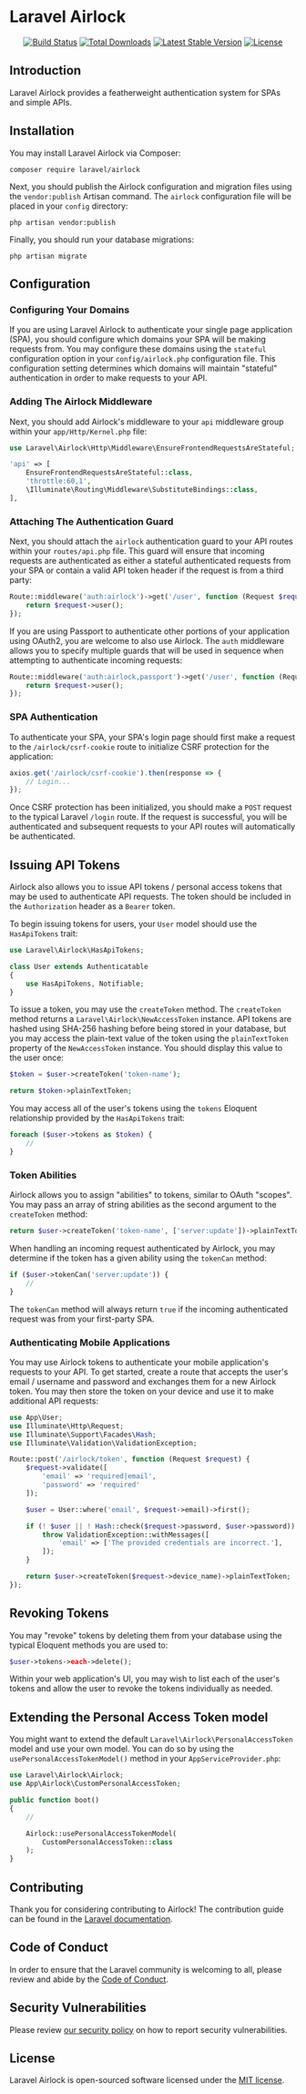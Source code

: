 # Laravel Airlock

<p align="center">
<a href="https://travis-ci.org/laravel/airlock"><img src="https://travis-ci.org/laravel/airlock.svg" alt="Build Status"></a>
<a href="https://packagist.org/packages/laravel/airlock"><img src="https://poser.pugx.org/laravel/airlock/d/total.svg" alt="Total Downloads"></a>
<a href="https://packagist.org/packages/laravel/airlock"><img src="https://poser.pugx.org/laravel/airlock/v/stable.svg" alt="Latest Stable Version"></a>
<a href="https://packagist.org/packages/laravel/airlock"><img src="https://poser.pugx.org/laravel/airlock/license.svg" alt="License"></a>
</p>

## Introduction

Laravel Airlock provides a featherweight authentication system for SPAs and simple APIs.

## Installation

You may install Laravel Airlock via Composer:

    composer require laravel/airlock

Next, you should publish the Airlock configuration and migration files using the `vendor:publish` Artisan command. The `airlock` configuration file will be placed in your `config` directory:

    php artisan vendor:publish

Finally, you should run your database migrations:

    php artisan migrate

## Configuration

### Configuring Your Domains

If you are using Laravel Airlock to authenticate your single page application (SPA), you should configure which domains your SPA will be making requests from. You may configure these domains using the `stateful` configuration option in your `config/airlock.php` configuration file. This configuration setting determines which domains will maintain "stateful" authentication in order to make requests to your API.

### Adding The Airlock Middleware

Next, you should add Airlock's middleware to your `api` middleware group within your `app/Http/Kernel.php` file:

```php
use Laravel\Airlock\Http\Middleware\EnsureFrontendRequestsAreStateful;

'api' => [
    EnsureFrontendRequestsAreStateful::class,
    'throttle:60,1',
    \Illuminate\Routing\Middleware\SubstituteBindings::class,
],
```

### Attaching The Authentication Guard

Next, you should attach the `airlock` authentication guard to your API routes within your `routes/api.php` file. This guard will ensure that incoming requests are authenticated as either a stateful authenticated requests from your SPA or contain a valid API token header if the request is from a third party:

```php
Route::middleware('auth:airlock')->get('/user', function (Request $request) {
    return $request->user();
});
```

If you are using Passport to authenticate other portions of your application using OAuth2, you are welcome to also use Airlock. The `auth` middleware allows you to specify multiple guards that will be used in sequence when attempting to authenticate incoming requests:

```php
Route::middleware('auth:airlock,passport')->get('/user', function (Request $request) {
    return $request->user();
});
```

### SPA Authentication

To authenticate your SPA, your SPA's login page should first make a request to the `/airlock/csrf-cookie` route to initialize CSRF protection for the application:

```js
axios.get('/airlock/csrf-cookie').then(response => {
    // Login...
});
```

Once CSRF protection has been initialized, you should make a `POST` request to the typical Laravel `/login` route. If the request is successful, you will be authenticated and subsequent requests to your API routes will automatically be authenticated.

## Issuing API Tokens

Airlock also allows you to issue API tokens / personal access tokens that may be used to authenticate API requests. The token should be included in the `Authorization` header as a `Bearer` token.

To begin issuing tokens for users, your `User` model should use the `HasApiTokens` trait:

```php
use Laravel\Airlock\HasApiTokens;

class User extends Authenticatable
{
    use HasApiTokens, Notifiable;
}
```

To issue a token, you may use the `createToken` method. The `createToken` method returns a `Laravel\Airlock\NewAccessToken` instance. API tokens are hashed using SHA-256 hashing before being stored in your database, but you may access the plain-text value of the token using the `plainTextToken` property of the `NewAccessToken` instance. You should display this value to the user once:

```php
$token = $user->createToken('token-name');

return $token->plainTextToken;
```

You may access all of the user's tokens using the `tokens` Eloquent relationship provided by the `HasApiTokens` trait:

```php
foreach ($user->tokens as $token) {
    //
}
```

### Token Abilities

Airlock allows you to assign "abilities" to tokens, similar to OAuth "scopes". You may pass an array of string abilities as the second argument to the `createToken` method:

```php
return $user->createToken('token-name', ['server:update'])->plainTextToken;
```

When handling an incoming request authenticated by Airlock, you may determine if the token has a given ability using the `tokenCan` method:

```php
if ($user->tokenCan('server:update')) {
    //
}
```

The `tokenCan` method will always return `true` if the incoming authenticated request was from your first-party SPA.

### Authenticating Mobile Applications

You may use Airlock tokens to authenticate your mobile application's requests to your API. To get started, create a route that accepts the user's email / username and password and exchanges them for a new Airlock token. You may then store the token on your device and use it to make additional API requests:

```php
use App\User;
use Illuminate\Http\Request;
use Illuminate\Support\Facades\Hash;
use Illuminate\Validation\ValidationException;

Route::post('/airlock/token', function (Request $request) {
    $request->validate([
        'email' => 'required|email',
        'password' => 'required'
    ]);

    $user = User::where('email', $request->email)->first();

    if (! $user || ! Hash::check($request->password, $user->password)) {
        throw ValidationException::withMessages([
            'email' => ['The provided credentials are incorrect.'],
        ]);
    }

    return $user->createToken($request->device_name)->plainTextToken;
});
```

## Revoking Tokens

You may "revoke" tokens by deleting them from your database using the typical Eloquent methods you are used to:

```php
$user->tokens->each->delete();
```

Within your web application's UI, you may wish to list each of the user's tokens and allow the user to revoke the tokens individually as needed.

## Extending the Personal Access Token model

You might want to extend the default `Laravel\Airlock\PersonalAccessToken` model and use
your own model. You can do so by using the `usePersonalAccessTokenModel()` method in your `AppServiceProvider.php`:

```php
use Laravel\Airlock\Airlock;
use App\Airlock\CustomPersonalAccessToken;

public function boot()
{
    //

    Airlock::usePersonalAccessTokenModel(
        CustomPersonalAccessToken::class
    );
}
```

## Contributing

Thank you for considering contributing to Airlock! The contribution guide can be found in the [Laravel documentation](https://laravel.com/docs/contributions).

## Code of Conduct

In order to ensure that the Laravel community is welcoming to all, please review and abide by the [Code of Conduct](https://laravel.com/docs/contributions#code-of-conduct).

## Security Vulnerabilities

Please review [our security policy](https://github.com/laravel/passport/security/policy) on how to report security vulnerabilities.

## License

Laravel Airlock is open-sourced software licensed under the [MIT license](LICENSE.md).

